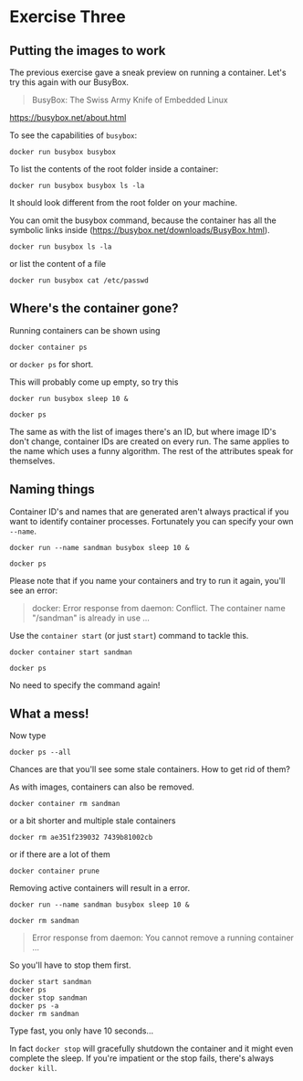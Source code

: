 # Exercise Three

## Putting the images to work

The previous exercise gave a sneak preview on running a container. Let's try this again with our BusyBox.

> BusyBox: The Swiss Army Knife of Embedded Linux

https://busybox.net/about.html

To see the capabilities of `busybox`:

```shell
docker run busybox busybox
```

To list the contents of the root folder inside a container:

```shell
docker run busybox busybox ls -la
```

It should look different from the root folder on your machine.

You can omit the busybox command, because the container has all the symbolic links inside (https://busybox.net/downloads/BusyBox.html).

```shell
docker run busybox ls -la
```

or list the content of a file

```shell
docker run busybox cat /etc/passwd
```

## Where's the container gone?

Running containers can be shown using

```
docker container ps
```

or `docker ps` for short.

This will probably come up empty, so try this

```shell
docker run busybox sleep 10 &

docker ps
```

The same as with the list of images there's an ID, but where image ID's don't change, container IDs are created on every run. The same applies to the name which uses a funny algorithm. The rest of the attributes speak for themselves.

## Naming things

Container ID's and names that are generated aren't always practical if you want to identify container processes. Fortunately you can specify your own `--name`.

```shell
docker run --name sandman busybox sleep 10 &

docker ps
```

Please note that if you name your containers and try to run it again, you'll see an error:

> docker: Error response from daemon: Conflict. The container name "/sandman" is already in use ...

Use the `container start` (or just `start`) command to tackle this.

```shell
docker container start sandman

docker ps
```

No need to specify the command again!

## What a mess!

Now type

```shell
docker ps --all
```

Chances are that you'll see some stale containers. How to get rid of them?

As with images, containers can also be removed.

```shell
docker container rm sandman
```

or a bit shorter and multiple stale containers

```shell
docker rm ae351f239032 7439b81002cb
```

or if there are a lot of them

```shell
docker container prune
```

Removing active containers will result in a error.

```shell
docker run --name sandman busybox sleep 10 &

docker rm sandman
```

> Error response from daemon: You cannot remove a running container ...

So you'll have to stop them first.

```shell
docker start sandman
docker ps
docker stop sandman
docker ps -a
docker rm sandman
```

Type fast, you only have 10 seconds...

In fact `docker stop` will gracefully shutdown the container and it might even complete the sleep. If you're impatient or the stop fails, there's always `docker kill`.
